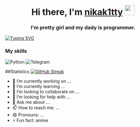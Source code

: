 <h1 align="center">Hi there, I'm <a href="https://nikak1tty.github.io/" target="_blank">nikak1tty</a> 
<img src="https://github.com/blackcater/blackcater/raw/main/images/Hi.gif" height="32"/></h1>
<h3 align="center">I'm pretty girl and my dady is programmer.</h3>

[![Typing SVG](https://readme-typing-svg.herokuapp.com?color=%2336BCF7&lines=Python+programmer+student)](https://git.io/typing-svg)
<!--
**nikak1tty/nikak1tty** is a ✨ _special_ ✨ repository because its `README.md` (this file) appears on your GitHub profile.-->
### My skills
![Python](https://img.shields.io/badge/python-3670A0?style=for-the-badge&logo=python&logoColor=ffdd54)
![Telegram](https://img.shields.io/badge/Telegram-2CA5E0?style=for-the-badge&logo=telegram&logoColor=white)

##Statistics
[![GitHub Streak](https://streak-stats.demolab.com?user=nikak1tty)](https://git.io/streak-stats)


- 🔭 I’m currently working on ...
- 🌱 I’m currently learning ...
- 👯 I’m looking to collaborate on ...
- 🤔 I’m looking for help with ...
- 💬 Ask me about ...
- 📫 How to reach me: ...
- 😄 Pronouns: ...
- ⚡ Fun fact: anime
<!-- GENSHIN-FEED-LIST:START -->
<!-- GENSHIN-FEED-LIST:END -->
